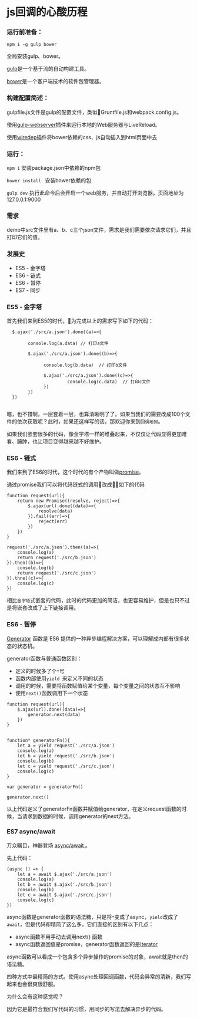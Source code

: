 # js回调的心酸历程

### 运行前准备：
`npm i -g gulp bower` 
   
全局安装gulp、bower。

[gulp](http://www.gulpjs.com.cn/)是一个基于流的自动构建工具。

[bower](https://bower.io/)是一个客户端技术的软件包管理器。

### 构建配置简述：
    
gulpfile.js文件是gulp的配置文件，类似Gruntfile.js和webpack.config.js。

使用[gulp-webserver](https://www.npmjs.com/package/gulp-webserver)插件来运行本地的Web服务器与LiveReload。

使用[wiredep](https://www.npmjs.com/package/wiredep)插件将bower依赖的css、js自动插入到html页面中去

### 运行：

`npm i` 安装package.json中依赖的npm包
    
`bower install ` 安装bower依赖的包

`gulp dev` 执行此命令后会开启一个web服务，并自动打开浏览器。页面地址为 127.0.0.1:9000


### 需求
demo中src文件里有a、b、c三个json文件，需求是我们需要依次请求它们，并且打印它们的值。



### 发展史
+ ES5 - 金字塔
+ ES6 - 链式
+ ES6 - 暂停
+ ES7 - 同步

### ES5 - 金字塔

首先我们来到ES5的时代，为完成以上的需求写下如下的代码：
```
  $.ajax('./src/a.json').done((a)=>{

        console.log(a.data) // 打印a文件

        $.ajax('./src/a.json').done((b)=>{

              console.log(b.data)  // 打印b文件

              $.ajax('./src/a.json').done((c)=>{
                       console.log(c.data)  // 打印c文件
              })
        })
  })
  
```
嗯，也不错啊，一层套着一层，也算清晰明了了。如果当我们的需要改成100个文件的依次获取呢？此时，如果还这样写的话，那欢迎你来到`回调地狱`。

如果我们嵌套很多的代码，像金字塔一样的堆叠起来，不仅仅让代码显得更加难看、臃肿，也让项目变得越来越不好维护。

### ES6 - 链式

我们来到了ES6的时代，这个时代的有个产物叫做[promise](https://developer.mozilla.org/zh-CN/docs/Web/JavaScript/Reference/Global_Objects/Promise)。

通过promise我们可以将代码链式的调用改成如下的代码
```
function request(url){
	return new Promise((resolve, reject)=>{
		$.ajax(url).done((data)=>{
			resolve(data)
		}).fail((err)=>{
			reject(err)
		})
	})
}

request('./src/a.json').then((a)=>{
	console.log(a)
	return request('./src/b.json')
}).then((b)=>{
	console.log(b)
	return request('./src/c.json')
}).thne((c)=>{
	console.log(c)
})

```

相比`金字塔`式嵌套的代码，此时的代码更加的简洁，也更容易维护，但是也只不过是将嵌套改成了上下链接调用。

### ES6 - 暂停

[Generator](http://es6.ruanyifeng.com/#docs/generator) 函数是 ES6 提供的一种异步编程解决方案，可以理解成内部有很多状态的状态机。

generator函数与普通函数区别：
+ 定义的时候多了个`*`号
+ 函数内部使用`yield `来定义不同的状态
+ 调用的时候，需要将函数赋值给某个变量，每个变量之间的状态互不影响
+ 使用`next()`函数调用下一个状态

```
function request(url){
	$.ajax(url).done((data)=>{
		generator.next(data)
	})
}


function* generatorFn(){
	let a = yield request('./src/a.json')
	console.log(a)
	let b = yield request('./src/b.json')
	console.log(b)
	let c = yield request('./src/c.json')
	console.log(c)
}

var generator = generatorFn()

generator.next()
```

以上代码定义了generatorFn函数并赋值给generator，在定义request函数的时候，当请求到数据的时候，调用generator的next方法。


### ES7 async/await 

万众瞩目，神器登场 [async/await ](http://es6.ruanyifeng.com/#docs/async)。

先上代码：

```
(async () => {
	let a = await $.ajax('./src/a.json')
	console.log(a)
	let b = await $.ajax('./src/b.json')
	console.log(b)
	let c = await $.ajax('./src/c.json')
	console.log(c)
})

```

async函数是generator函数的语法糖，只是将`*`变成了async，`yield`改成了`await`，但是代码却精简了这么多，它们直接的区别有以下几点：
+ async函数不用手动去调用next() 函数
+ async函数返回值是promise，generator函数返回的是[Iterator](http://es6.ruanyifeng.com/#docs/iterator)

async函数可以看成一个包含多个异步操作的promise的对象，await就是then的语法糖。

四种方式中最精简的方式。使用async处理回调函数，代码会异常的清新，我们写起来也会很爽很舒服。

为什么会有这种感觉呢？

因为它是最符合我们写代码的习惯，用同步的写法去解决异步的代码。
